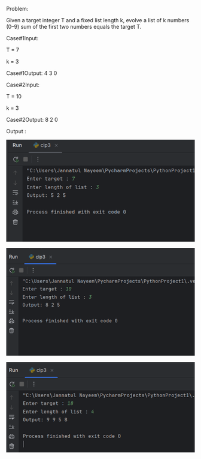 Problem:


Given a target integer T and a fixed list length k, evolve a list of k numbers (0–9) sum of the first two numbers equals the target T.

Case#1Input:

T = 7

k = 3

Case#1Output:
4 3 0



Case#2Input:

T = 10

k = 3

Case#2Output:
8 2 0


Output :


![Alt Text Here](https://github.com/Jannat-358/CLP3/blob/main/output3.png?raw=true)


![Alt Text Here](https://github.com/Jannat-358/CLP3/blob/main/output2.png)


![Alt Text Here](https://github.com/Jannat-358/CLP3/blob/main/output1.png?raw=true)
